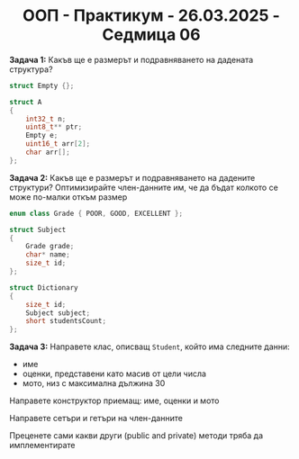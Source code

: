 <h1 align="center">ООП - Практикум - 26.03.2025 - Седмица 06</h1>

**Задача 1:** Какъв ще е размерът и подравняването на дадената структура?

```c++
struct Empty {};

struct A
{
	int32_t n;
	uint8_t** ptr;
	Empty e;
	uint16_t arr[2];
	char arr[];
};
```

**Задача 2:** Какъв ще е размерът и подравняването на дадените структури? Оптимизирайте член-данните им, че да бъдат колкото се може по-малки откъм размер

```c++
enum class Grade { POOR, GOOD, EXCELLENT };

struct Subject
{
	Grade grade;
	char* name;
	size_t id;
};

struct Dictionary
{
	size_t id;
	Subject subject;
	short studentsCount;
};
```

**Задача 3:** Направете клас, описващ `Student`, който има следните данни:
- име
- оценки, представени като масив от цели числа
- мото, низ с максимална дължина 30

Направете конструктор приемащ: име, оценки и мото

Направете сетъри и гетъри на член-данните

Преценете сами какви други (public and private) методи тряба да имплементирате
